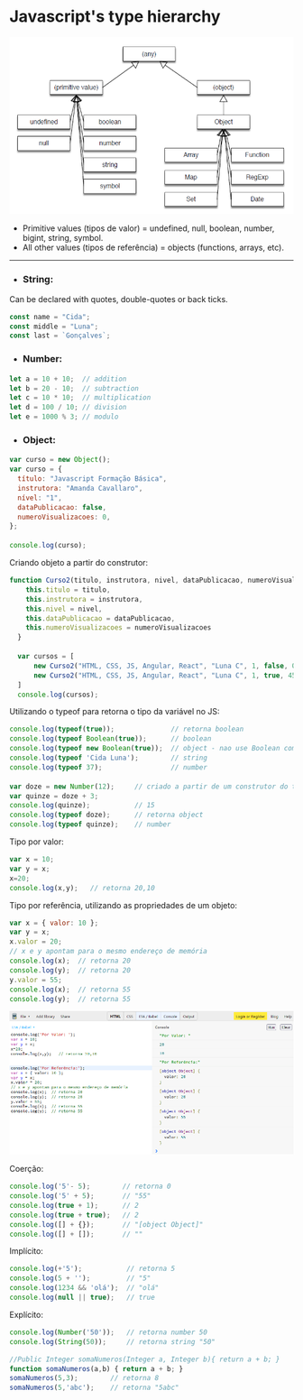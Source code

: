 # Javascript's type hierarchy

![Javascript's type hierarchy](./images/javascript-types-hierarchy.PNG)

- Primitive values (tipos de valor) = undefined, null, boolean, number, bigint, string, symbol.
- All other values (tipos de referência) = objects (functions, arrays, etc).
<hr/>

- ### String:

Can be declared with quotes, double-quotes or back ticks.

```js
const name = "Cida";
const middle = "Luna";
const last = `Gonçalves`;
```

- ### Number:

```js
let a = 10 + 10;  // addition
let b = 20 - 10;  // subtraction
let c = 10 * 10;  // multiplication
let d = 100 / 10; // division
let e = 1000 % 3; // modulo
```

- ### Object:

```js
var curso = new Object();
var curso = {
  título: "Javascript Formação Básica",
  instrutora: "Amanda Cavallaro",
  nível: "1",
  dataPublicacao: false,
  numeroVisualizacoes: 0,
};

console.log(curso);
```

Criando objeto a partir do construtor:
```js
function Curso2(titulo, instrutora, nivel, dataPublicacao, numeroVisualizacoes){
    this.titulo = titulo,
    this.instrutora = instrutora,
    this.nivel = nivel,
    this.dataPublicacao = dataPublicacao,
    this.numeroVisualizacoes = numeroVisualizacoes
  }
  
  var cursos = [
      new Curso2("HTML, CSS, JS, Angular, React", "Luna C", 1, false, 0),
      new Curso2("HTML, CSS, JS, Angular, React", "Luna C", 1, true, 454242352)
  ]
  console.log(cursos);
```

Utilizando o typeof para retorna o tipo da variável no JS:
```js
console.log(typeof(true));              // retorna boolean
console.log(typeof Boolean(true));      // boolean
console.log(typeof new Boolean(true));  // object - nao use Boolean como construtor
console.log(typeof 'Cida Luna');        // string
console.log(typeof 37);                 // number

var doze = new Number(12);     // criado a partir de um construtor do tipo primitivo
var quinze = doze + 3;
console.log(quinze);           // 15
console.log(typeof doze);      // retorna object 
console.log(typeof quinze);    // number
```

Tipo por valor:
```js
var x = 10;
var y = x;
x=20;
console.log(x,y);   // retorna 20,10
```

Tipo por referência, utilizando as propriedades de um objeto:
```js
var x = { valor: 10 };
var y = x;
x.valor = 20;
// x e y apontam para o mesmo endereço de memória
console.log(x);  // retorna 20
console.log(y);  // retorna 20
y.valor = 55;
console.log(x);  // retorna 55
console.log(y);  // retorna 55
```

![Tipo por valor ou por referência](./images/Javascript-tipo-por-valor-tipo-por-referencia.PNG)

Coerção:
```js
console.log('5'- 5);        // retorna 0
console.log('5' + 5);       // "55"
console.log(true + 1);      // 2
console.log(true + true);   // 2
console.log([] + {});       // "[object Object]"
console.log([] + []);       // ""
```

Implícito:
```js 
console.log(+'5');           // retorna 5
console.log(5 + '');         // "5"
console.log(1234 && 'olá');  // "olá"
console.log(null || true);   // true
```

Explícito:
```js 
console.log(Number('50'));   // retorna number 50
console.log(String(50));     // retorna string "50"
```

```js
//Public Integer somaNumeros(Integer a, Integer b){ return a + b; }
function somaNumeros(a,b) { return a + b; }
somaNumeros(5,3);        // retorna 8
somaNumeros(5,'abc');    // retorna "5abc"
```
